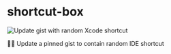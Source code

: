 # shortcut-box
![Update gist with random Xcode shortcut](https://github.com/artemnovichkov/shortcut-box/workflows/Update%20gist%20with%20random%20Xcode%20shortcut/badge.svg?event=schedule)

👨‍💻 Update a pinned gist to contain random IDE shortcut
